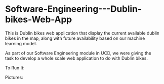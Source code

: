 # Software-Engineering---Dublin-bikes-Web-App

This is Dublin bikes web application that display the current available dublin bikes in the map, along with future availability based on our machine learning model.


As part of our Software Engineering module in UCD, we were giving the task to develop a whole scale web application to do with Dublin bikes.


To Run It:



Pictures:
